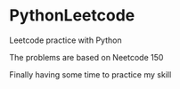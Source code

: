 # PythonLeetcode
Leetcode practice with Python

The problems are based on Neetcode 150 

Finally having some time to practice my skill 

